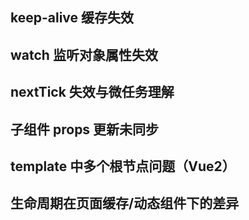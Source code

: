 ## keep-alive 缓存失效

## watch 监听对象属性失效

## nextTick 失效与微任务理解

## 子组件 props 更新未同步

## template 中多个根节点问题（Vue2）

## 生命周期在页面缓存/动态组件下的差异
